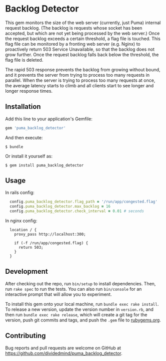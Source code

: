# Backlog Detector

This gem monitors the size of the web server (currently, just Puma) internal request backlog. (The backlog is requests whose socket has been accepted, but which are not yet being processed by the web server.) Once the request backlog exceeds a certain threshold, a flag file is touched. This flag file can be monitored by a fronting web server (e.g. Nginx) to proactively return 503 Service Unavailable, so that the backlog does not grow further. Once the request backlog falls back below the threshold, the flag file is deleted.

The rapid 503 response prevents the backlog from growing without bound, and it prevents the server from trying to process too many requests in parallel. When the server is trying to process too many requests at once, the average latency starts to climb and all clients start to see longer and longer response times.

## Installation

Add this line to your application's Gemfile:

```ruby
gem 'puma_backlog_detector'
```

And then execute:

    $ bundle

Or install it yourself as:

    $ gem install puma_backlog_detector

## Usage

In rails config:

```ruby
  config.puma_backlog_detector.flag_path = '/run/app/congested.flag'
  config.puma_backlog_detector.max_backlog = 16
  config.puma_backlog_detector.check_interval = 0.01 # seconds
```

In nginx config:

```
  location / {
    proxy_pass http://localhost:300;

    if (-f /run/app/congested.flag) {
      return 503;
    }
  }
```

## Development

After checking out the repo, run `bin/setup` to install dependencies. Then, run `rake spec` to run the tests. You can also run `bin/console` for an interactive prompt that will allow you to experiment.

To install this gem onto your local machine, run `bundle exec rake install`. To release a new version, update the version number in `version.rb`, and then run `bundle exec rake release`, which will create a git tag for the version, push git commits and tags, and push the `.gem` file to [rubygems.org](https://rubygems.org).

## Contributing

Bug reports and pull requests are welcome on GitHub at https://github.com/dividedmind/puma_backlog_detector.

